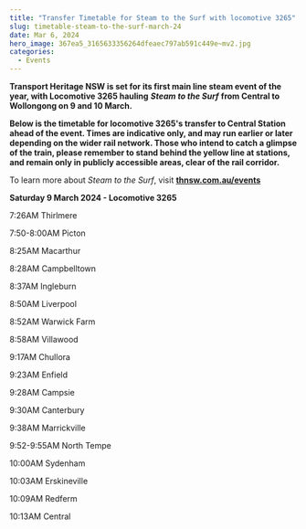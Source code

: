 ```yaml
---
title: "Transfer Timetable for Steam to the Surf with locomotive 3265"
slug: timetable-steam-to-the-surf-march-24
date: Mar 6, 2024
hero_image: 367ea5_3165633356264dfeaec797ab591c449e~mv2.jpg
categories:
  - Events
---
```



**Transport Heritage NSW is set for its first main line steam event of the year, with Locomotive 3265 hauling** ***Steam to the Surf*** **from Central to Wollongong on 9 and 10 March.**

**Below is the timetable for locomotive 3265's transfer to Central Station ahead of the event. Times are indicative only, and may run earlier or later depending on the wider rail network. Those who intend to catch a glimpse of the train, please remember to stand behind the yellow line at stations, and remain only in publicly accessible areas, clear of the rail corridor.**

To learn more about *Steam to the Surf*, visit [**thnsw.com.au/events**](http://thnsw.com.au/events)

**Saturday 9 March 2024 - Locomotive 3265**

7:26AM Thirlmere

7:50-8:00AM Picton

8:25AM Macarthur

8:28AM Campbelltown

8:37AM Ingleburn

8:50AM Liverpool

8:52AM Warwick Farm

8:58AM Villawood

9:17AM Chullora

9:23AM Enfield

9:28AM Campsie

9:30AM Canterbury

9:38AM Marrickville

9:52-9:55AM North Tempe

10:00AM Sydenham

10:03AM Erskineville

10:09AM Redferm

10:13AM Central
